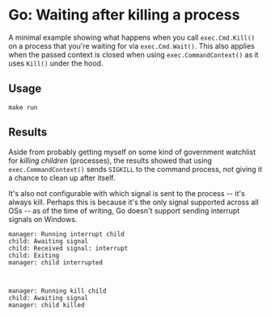 # Go: Waiting after killing a process

A minimal example showing what happens when you call `exec.Cmd.Kill()` on a process that you're waiting for via `exec.Cmd.Wait()`.
This also applies when the passed context is closed when using `exec.CommandContext()` as it uses `Kill()` under the hood.

## Usage

```shell
make run
```

## Results

Aside from probably getting myself on some kind of government watchlist for _killing children_ (processes), the results showed that using `exec.CommandContext()` sends `SIGKILL` to the command process, not giving it a chance to clean up after itself.

It's also not configurable with which signal is sent to the process -- it's always kill.
Perhaps this is because it's the only signal supported across all OSs -- as of the time of writing, Go doesn't support sending interrupt signals on Windows.

```
manager: Running interrupt child
child: Awaiting signal
child: Received signal: interrupt
child: Exiting
manager: child interrupted



manager: Running kill child
child: Awaiting signal
manager: child killed
```
